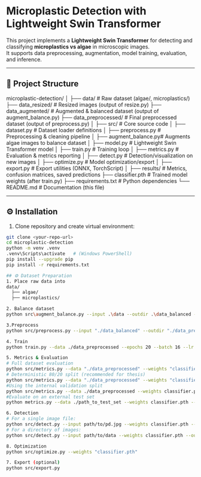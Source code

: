 # Microplastic Detection with Lightweight Swin Transformer

This project implements a **Lightweight Swin Transformer** for detecting and classifying **microplastics vs algae** in microscopic images.  
It supports data preprocessing, augmentation, model training, evaluation, and inference.

---

## 📂 Project Structure

microplastic-detection/
│
├── data/ # Raw dataset (algae/, microplastics/)
├── data_resized/ # Resized images (output of resize.py)
├── data_augmented/ # Augmented & balanced dataset (output of augment_balance.py)
├── data_preprocessed/ # Final preprocessed dataset (output of preprocess.py)
│
├── src/ # Core source code
│ ├── dataset.py # Dataset loader definitions
│ ├── preprocess.py # Preprocessing & cleaning pipeline
│ ├── augment_balance.py# Augments algae images to balance dataset
│ ├── model.py # Lightweight Swin Transformer model
│ ├── train.py # Training loop
│ ├── metrics.py # Evaluation & metrics reporting
│ ├── detect.py # Detection/visualization on new images
│ ├── optimize.py # Model optimization/export
│ ├── export.py # Export utilities (ONNX, TorchScript)
│
├── results/ # Metrics, confusion matrices, saved predictions
├── classifier.pth # Trained model weights (after train.py)
├── requirements.txt # Python dependencies
└── README.md # Documentation (this file)


---

## ⚙️ Installation

1. Clone repository and create virtual environment:

```bash
git clone <your-repo-url>
cd microplastic-detection
python -m venv .venv
.venv\Scripts\activate   # (Windows PowerShell)
pip install --upgrade pip
pip install -r requirements.txt

## ⚙️ Dataset Preparation
1. Place raw data into 
data/
  ├── algae/
  ├── microplastics/

2. Balance dataset
python src\augment_balance.py --input .\data --outdir .\data_balanced --class algae --target 50 --use_clahe

3.Preprocess
python src/preprocess.py --input "./data_balanced" --outdir "./data_preprocessed" --keep-structure --size 224

4. Train
python train.py --data ./data_preprocessed --epochs 20 --batch 16 --lr 0.0002

5. Metrics & Evaluation
# Full dataset evaluation
python src/metrics.py --data "./data_preprocessed" --weights "classifier.pth" --csv
# Deterministic 80/20 split (recommended for thesis)
python src/metrics.py --data "./data_preprocessed" --weights "classifier.pth" --use_split --csv
#Using the internal validation split
python src/metrics.py --data ./data_preprocessed --weights classifier.pth --use_split --outdir results --csv
#Evaluate on an external test set
python metrics.py --data ./path_to_test_set --weights classifier.pth --outdir results --csv

6. Detection 
# For a single image file:
python src/detect.py --input path/to/pd.jpg --weights classifier.pth --outdir results
# For a directory of images:
python src/detect.py --input path/to/data --weights classifier.pth --outdir results

8. Optimization 
python src/optimize.py --weights "classifier.pth"

7. Export (optional)
python src/export.py


